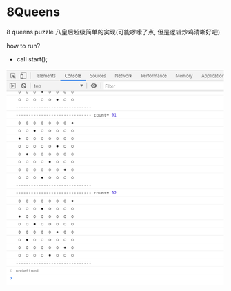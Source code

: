 # 8Queens
8 queens puzzle
八皇后超级简单的实现(可能啰嗦了点, 但是逻辑炒鸡清晰好吧)

how to run?
- call start();

![result](https://github.com/deathnopool/8Queens/blob/master/result.png)
